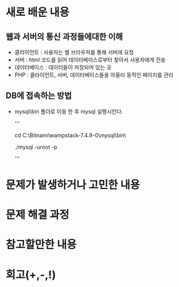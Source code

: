 # 새로 배운 내용
## 웹과 서버의 통신 과정들에대한 이해
 - 클라이언트 : 사용자는 웹 브라우저를 통해 서버에 요청
 - 서버 : html 코드를 읽어 데이터베이스로부터 찾아서 사용자에게 전송
 - 데이터베이스 : 데이터들이 저장되어 있는 곳
 - PHP : 클라이언트, 서버, 데이터베이스들을 아울러 동적인 페이지를 관리
    
## DB에 접속하는 방법
 - mysql\bin 폴더로 이동 한 후 mysql 실행시킨다.
 
    
    '''
    
    cd C:\Bitnami\wampstack-7.4.9-0\mysql\bin\
    
    
    ./mysql -uroot -p
    
    
    ''' 
    

# 문제가 발생하거나 고민한 내용 

# 문제 해결 과정

# 참고할만한 내용

# 회고(+,-,!)


